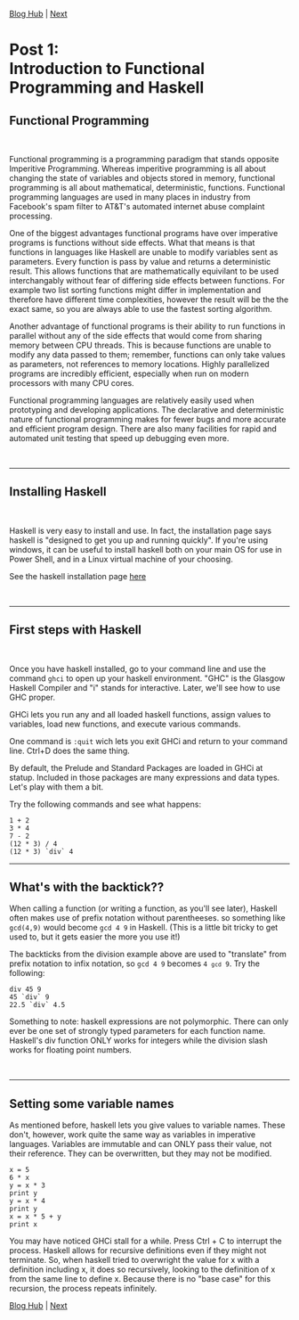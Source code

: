 [Blog Hub](../index) | [Next](post2)

# Post 1:<br>Introduction to Functional Programming and Haskell

## Functional Programming

<br>

Functional programming is a programming paradigm that stands opposite Imperitive Programming. Whereas imperitive programming is all about changing the state of variables and objects stored in memory, functional programming is all about mathematical, deterministic, functions. Functional programming languages are used in many places in industry from Facebook's spam filter to AT&T's automated internet abuse complaint processing.

One of the biggest advantages functional programs have over imperative programs is functions without side effects. What that means is that functions in languages like Haskell are unable to modify variables sent as parameters. Every function is pass by value and returns a deterministic result. This allows functions that are mathematically equivilant to be used interchangably without fear of differing side effects between functions. For example two list sorting functions might differ in implementation and therefore have different time complexities, however the result will be the the exact same, so you are always able to use the fastest sorting algorithm.

Another advantage of functional programs is their ability to run functions in parallel without any of the side effects that would come from sharing memory between CPU threads. This is because functions are unable to modify any data passed to them; remember, functions can only take values as parameters, not references to memory locations. Highly parallelized programs are incredibly efficient, especially when run on modern processors with many CPU cores.

Functional programming languages are relatively easily used when prototyping and developing applications. The declarative and deterministic nature of functional programming makes for fewer bugs and more accurate and efficient program design. There are also many facilities for rapid and automated unit testing that speed up debugging even more.

<br>

---

## Installing Haskell

<br>

Haskell is very easy to install and use. In fact, the installation page says haskell is "designed to get you up and running quickly". If you're using windows, it can be useful to install haskell both on your main OS for use in Power Shell, and in a Linux virtual machine of your choosing.

See the haskell installation page [here](https://www.haskell.org/platform/)

<br>

---

## First steps with Haskell

<br>

Once you have haskell installed, go to your command line and use the command `ghci` to open up your haskell environment. "GHC" is the Glasgow Haskell Compiler and "i" stands for interactive. Later, we'll see how to use GHC proper.

GHCi lets you run any and all loaded haskell functions, assign values to variables, load new functions, and execute various commands.

One command is `:quit` wich lets you exit GHCi and return to your command line. Ctrl+D does the same thing.

By default, the Prelude and Standard Packages are loaded in GHCi at statup. Included in those packages are many expressions and data types. Let's play with them a bit.

Try the following commands and see what happens:

    1 + 2
    3 * 4
    7 - 2
    (12 * 3) / 4
    (12 * 3) `div` 4

---

## What's with the backtick??

When calling a function (or writing a function, as you'll see later), Haskell often makes use of prefix notation without parentheeses. so something like `gcd(4,9)` would become `gcd 4 9` in Haskell. (This is a little bit tricky to get used to, but it gets easier the more you use it!)

The backticks from the division example above are used to "translate" from prefix notation to infix notation, so <code>gcd 4 9</code> becomes <code>4 `gcd` 9</code>. Try the following:

    div 45 9
    45 `div` 9
    22.5 `div` 4.5

Something to note: haskell expressions are not polymorphic. There can only ever be one set of strongly typed parameters for each function name. Haskell's div function ONLY works for integers while the division slash works for floating point numbers.

<br>

---

## Setting some variable names

As mentioned before, haskell lets you give values to variable names. These don't, however, work quite the same way as variables in imperative languages. Variables are immutable and can ONLY pass their value, not their reference. They can be overwritten, but they may not be modified.

    x = 5
    6 * x
    y = x * 3
    print y
    y = x * 4
    print y
    x = x * 5 + y
    print x

You may have noticed GHCi stall for a while. Press Ctrl + C to interrupt the process. Haskell allows for recursive definitions even if they might not terminate. So, when haskell tried to overwright the value for x with a definition including x, it does so recursively, looking to the definition of x from the same line to define x. Because there is no "base case" for this recursion, the process repeats infinitely.

[Blog Hub](../index) | [Next](post2)
